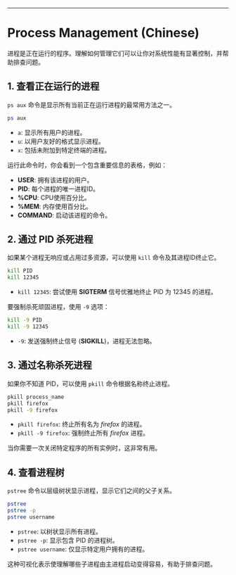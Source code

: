 ---

# Process Management (Chinese)

进程是正在运行的程序。理解如何管理它们可以让你对系统性能有显著控制，并帮助排查问题。

## 1. 查看正在运行的进程

`ps aux` 命令是显示所有当前正在运行进程的最常用方法之一。

```bash
ps aux
```

* `a`: 显示所有用户的进程。
* `u`: 以用户友好的格式显示进程。
* `x`: 包括未附加到特定终端的进程。

运行此命令时，你会看到一个包含重要信息的表格，例如：

* **USER**: 拥有该进程的用户。
* **PID**: 每个进程的唯一进程ID。
* **%CPU**: CPU使用百分比。
* **%MEM**: 内存使用百分比。
* **COMMAND**: 启动该进程的命令。

## 2. 通过 PID 杀死进程

如果某个进程无响应或占用过多资源，可以使用 `kill` 命令及其进程ID终止它。

```bash
kill PID
kill 12345
```

* `kill 12345`: 尝试使用 **SIGTERM** 信号优雅地终止 PID 为 12345 的进程。

要强制杀死顽固进程，使用 `-9` 选项：

```bash
kill -9 PID
kill -9 12345
```

* `-9`: 发送强制终止信号 (**SIGKILL**)，进程无法忽略。

## 3. 通过名称杀死进程

如果你不知道 PID，可以使用 `pkill` 命令根据名称终止进程。

```bash
pkill process_name
pkill firefox
pkill -9 firefox
```

* `pkill firefox`: 终止所有名为 *firefox* 的进程。
* `pkill -9 firefox`: 强制终止所有 *firefox* 进程。

当你需要一次关闭特定程序的所有实例时，这非常有用。

## 4. 查看进程树

`pstree` 命令以层级树状显示进程，显示它们之间的父子关系。

```bash
pstree
pstree -p
pstree username
```

* `pstree`: 以树状显示所有进程。
* `pstree -p`: 显示包含 PID 的进程树。
* `pstree username`: 仅显示特定用户拥有的进程。

这种可视化表示使理解哪些子进程由主进程启动变得容易，有助于排查问题。
